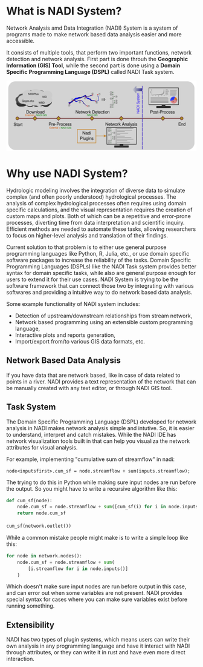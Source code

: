 # What is NADI System?

Network Analysis amd Data Integration (NADI) System is a system of programs made to make network based data analysis easier and more accessible.

It consists of multiple tools, that perform two important functions, network detection and network analysis. First part is done throuh the **Geographic Information (GIS) Tool**, while the second part is done using a **Domain Specific Programming Language (DSPL)** called NADI Task system.

![Nadi Workflow](./images/nadi-workflow-simple.svg)

# Why use NADI System?
Hydrologic modeling involves the integration of diverse data to
simulate complex (and often poorly understood) hydrological
processes. The analysis of complex hydrological processes often
requires using domain specific calculations, and the visual
representation requires the creation of custom maps and plots. Both of
which can be a repetitive and error-prone processes, diverting time
from data interpretation and scientific inquiry. Efficient methods are
needed to automate these tasks, allowing researchers to focus on
higher-level analysis and translation of their findings.

Current solution to that problem is to either use general purpose programming languages like Python, R, Julia, etc., or use domain specific software packages to increase the reliability of the tasks. Domain Specific Programming Languages (DSPLs) like the NADI Task system provides better syntax for domain specific tasks, while also are general purpose enough for users to extend it for their use cases. NADI System is trying to be the software framework that can connect those two by integrating with various softwares and providing a intuitive way to do network based data analysis.

Some example functionality of NADI system includes:
- Detection of upstream/downstream relationships from stream network,
- Network based programming using an extensible custom programming language,
- Interactive plots and reports generation,
- Import/export from/to various GIS data formats, etc.

## Network Based Data Analysis
If you have data that are network based, like in case of data related to points in a river. NADI provides a text representation of the network that can be manually created with any text editor, or through NADI GIS tool. 

## Task System
The Domain Specific Programming Language (DSPL) developed for network analysis in NADI makes network analysis simple and intutive. So, it is easier to understand, interpret and catch mistakes. While the NADI IDE has network visualization tools built in that can help you visualiza the network attributes for visual analysis.

For example, implementing "cumulative sum of streamflow" in nadi:

```task
node<inputsfirst>.cum_sf = node.streamflow + sum(inputs.streamflow);
```

The trying to do this in Python while making sure input nodes are run before the output. So you might have to write a recursive algorithm like this:

```python
def cum_sf(node):
	node.cum_sf = node.streamflow + sum([cum_sf(i) for i in node.inputs()])
	return node.cum_sf

cum_sf(network.outlet())
```

While a common mistake people might make is to write a simple loop like this:
```python
for node in network.nodes():
    node.cum_sf = node.streamflow + sum(
	    [i.streamflow for i in node.inputs()]
	)
```
Which doesn't make sure input nodes are run before output in this case, and can error out when some variables are not present. NADI provides special syntax for cases where you can make sure variables exist before running something.

## Extensibility
NADI has two types of plugin systems, which means users can write their own analysis in any programming language and have it interact with NADI through attributes, or they can write it in rust and have even more direct interaction.
